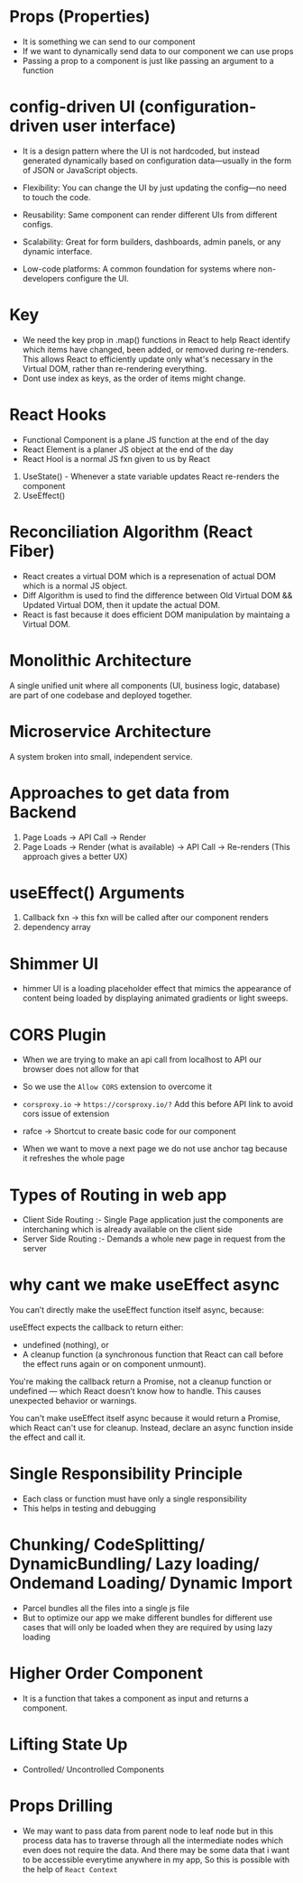 # Props (Properties)

- It is something we can send to our component
- If we want to dynamically send data to our component we can use props
- Passing a prop to a component is just like passing an argument to a function

# config-driven UI (configuration-driven user interface)

- It is a design pattern where the UI is not hardcoded, but instead generated dynamically based on configuration data—usually in the form of JSON or JavaScript objects.

- Flexibility: You can change the UI by just updating the config—no need to touch the code.
- Reusability: Same component can render different UIs from different configs.
- Scalability: Great for form builders, dashboards, admin panels, or any dynamic interface.
- Low-code platforms: A common foundation for systems where non-developers configure the UI.

# Key

- We need the key prop in .map() functions in React to help React identify which items have changed, been added, or removed during re-renders. This allows React to efficiently update only what's necessary in the Virtual DOM, rather than re-rendering everything.
- Dont use index as keys, as the order of items might change.

# React Hooks

- Functional Component is a plane JS function at the end of the day
- React Element is a planer JS object at the end of the day
- React Hool is a normal JS fxn given to us by React

1. UseState() - Whenever a state variable updates React re-renders the component
2. UseEffect()

# Reconciliation Algorithm (React Fiber)

- React creates a virtual DOM which is a represenation of actual DOM which is a normal JS object.
- Diff Algorithm is used to find the difference between Old Virtual DOM && Updated Virtual DOM, then it update the actual DOM.
- React is fast because it does efficient DOM manipulation by maintaing a Virtual DOM.

# Monolithic Architecture

A single unified unit where all components (UI, business logic, database) are part of one codebase and deployed together.

# Microservice Architecture

A system broken into small, independent service.

# Approaches to get data from Backend

1. Page Loads -> API Call -> Render
2. Page Loads -> Render (what is available) -> API Call -> Re-renders (This approach gives a better UX)

# useEffect() Arguments

1. Callback fxn -> this fxn will be called after our component renders
2. dependency array

# Shimmer UI

- himmer UI is a loading placeholder effect that mimics the appearance of content being loaded by displaying animated gradients or light sweeps.

# CORS Plugin

- When we are trying to make an api call from localhost to API our browser does not allow for that
- So we use the `Allow CORS` extension to overcome it
- `corsproxy.io` -> `https://corsproxy.io/?` Add this before API link to avoid cors issue of extension

- rafce -> Shortcut to create basic code for our component
- When we want to move a next page we do not use anchor tag because it refreshes the whole page

# Types of Routing in web app

- Client Side Routing :- Single Page application just the components are interchaning which is already available on the client side
- Server Side Routing :- Demands a whole new page in request from the server

# why cant we make useEffect async

You can’t directly make the useEffect function itself async, because:

useEffect expects the callback to return either:

- undefined (nothing), or
- A cleanup function (a synchronous function that React can call before the effect runs again or on component unmount).

You're making the callback return a Promise, not a cleanup function or undefined — which React doesn’t know how to handle. This causes unexpected behavior or warnings.

You can't make useEffect itself async because it would return a Promise, which React can't use for cleanup. Instead, declare an async function inside the effect and call it.

# Single Responsibility Principle

- Each class or function must have only a single responsibility
- This helps in testing and debugging

# Chunking/ CodeSplitting/ DynamicBundling/ Lazy loading/ Ondemand Loading/ Dynamic Import

- Parcel bundles all the files into a single js file
- But to optimize our app we make different bundles for different use cases that will only be loaded when they are required by using lazy loading

# Higher Order Component

- It is a function that takes a component as input and returns a component.

# Lifting State Up

- Controlled/ Uncontrolled Components

# Props Drilling

- We may want to pass data from parent node to leaf node but in this process data has to traverse through all the intermediate nodes which even does not require the data. And there may be some data that i want to be accessible everytime anywhere in my app, So this is possible with the help of `React Context`
